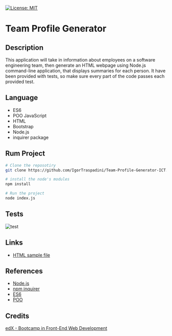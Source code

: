 
[![License: MIT](https://img.shields.io/badge/License-MIT-yellow.svg)](https://opensource.org/licenses/MIT)
# Team Profile Generator

## Description
This application will take in information about employees on a software engineering team, then generate an HTML webpage using Node.js command-line application, that displays summaries for each person. It have been provided with tests, so make sure every part of the code passes each provided test.

## Language
- ES6
- POO JavaScript
- HTML
- Bootstrap
- Node.js
- inquirer package

## Rum Project
```bash
# Clone the reposotiry 
git clone https://github.com/IgorTraspadini/Team-Profile-Generator-ICT.git

# install the node's modules
npm install

# Run the project
node index.js
```
## Tests
![test](https://github.com/IgorTraspadini/Team-Profile-Generator-ICT/assets/126266157/1f8f9d24-d89e-4c69-a740-1add7fb3b4e8)

## Links
- [HTML sample file](https://github.com/IgorTraspadini/Team-Profile-Generator-ICT/blob/main/output/team.html)

## References 
- [Node.js](https://nodejs.org/en)
- [npm inquirer](https://www.npmjs.com/package/inquirer)
- [ES6](https://www.w3schools.com/Js/js_es6.asp)
- [POO](https://www.w3schools.com/Js/js_classes.asp)

## Credits
[edX - Bootcamp in Front-End Web Development](https://www.edx.org/course/skills-bootcamp-in-front-end-web-development?parent_component=new-on-edx&webview=false&campaign=Skills+Bootcamp+in+Front-End+Web+Development&source=edx&product_category=boot-camp&placement_url=https%3A%2F%2Fwww.edx.org%2F)

